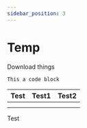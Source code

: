 ```yaml
---
sidebar_position: 3
---
```


# Temp

Download things

```plain
This a code block
```

| Test | Test1 | Test2 |
| ---- | ----- | ----- |
|      |       |       |
|      |       |       |

Test
